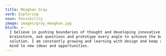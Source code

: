 ```yaml
---
title: Meaghan Gray
verb: Exploring
noun: Possibility
image: images/gray_meaghan.jpg
blurb: >-
  I believe in pushing boundaries of thought and developing innovative ideas. I
  brainstorm, ask questions and prototype every angle to achieve the best
  solution. I am constantly growing and learning with design and keep an open
  mind to new ideas and opportunities.
---
```

